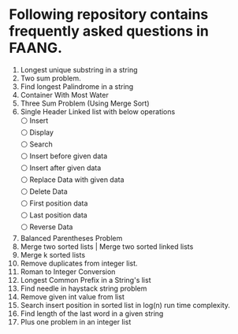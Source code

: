 # Following repository contains frequently asked questions in FAANG. 
1. Longest unique substring in a string
2. Two sum problem.
3. Find longest Palindrome in a string
4. Container With Most Water 
5. Three Sum Problem (Using Merge Sort)
6. Single Header Linked list with below operations\
    ⚪️ Insert\
    ⚪️ Display\
    ⚪️ Search\
    ⚪️ Insert before given data\
    ⚪️ Insert after given data\
    ⚪️ Replace Data with given data\
    ⚪️ Delete Data\
    ⚪️ First position data\
    ⚪️ Last position data\
    ⚪️ Reverse Data
7. Balanced Parentheses Problem
8. Merge two sorted lists | Merge two sorted linked lists
9. Merge k sorted lists 
10. Remove duplicates from integer list.
11. Roman to Integer Conversion
12. Longest Common Prefix in a String's list
13. Find needle in haystack string problem
14. Remove given int value from list
15. Search insert position in sorted list in log(n) run time complexity.
16. Find length of the last word in a given string
17. Plus one problem in an integer list
